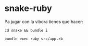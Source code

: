# snake-ruby

Pa jugar con la vibora tienes que hacer:

`cd snake && bundle i`

`bundle exec ruby src/app.rb`
